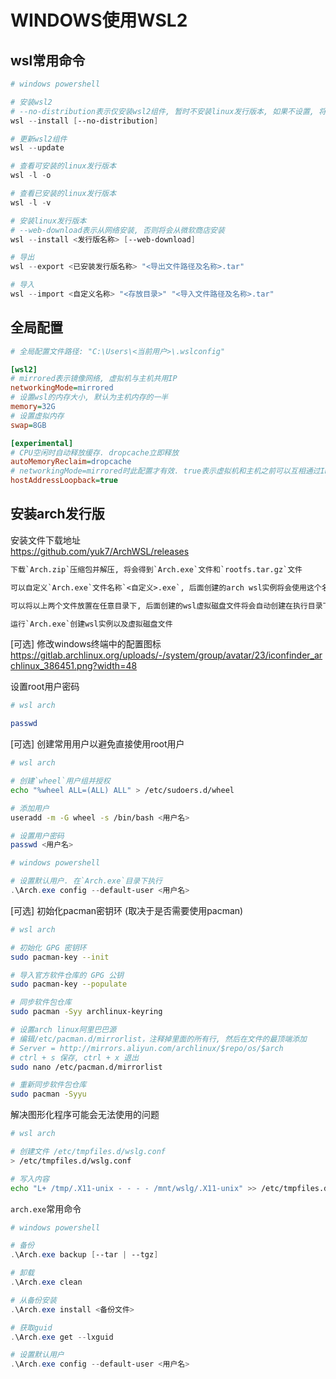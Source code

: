 # WINDOWS使用WSL2

## wsl常用命令

```powershell
# windows powershell

# 安装wsl2 
# --no-distribution表示仅安装wsl2组件, 暂时不安装linux发行版本, 如果不设置, 将默认安装ubuntu
wsl --install [--no-distribution]

# 更新wsl2组件
wsl --update

# 查看可安装的linux发行版本
wsl -l -o

# 查看已安装的linux发行版本
wsl -l -v

# 安装linux发行版本
# --web-download表示从网络安装, 否则将会从微软商店安装
wsl --install <发行版名称> [--web-download]

# 导出
wsl --export <已安装发行版名称> "<导出文件路径及名称>.tar"

# 导入
wsl --import <自定义名称> "<存放目录>" "<导入文件路径及名称>.tar"
```

## 全局配置
```ini
# 全局配置文件路径: "C:\Users\<当前用户>\.wslconfig"

[wsl2]
# mirrored表示镜像网络, 虚拟机与主机共用IP
networkingMode=mirrored
# 设置wsl的内存大小, 默认为主机内存的一半
memory=32G
# 设置虚拟内存
swap=8GB

[experimental]
# CPU空闲时自动释放缓存. dropcache立即释放
autoMemoryReclaim=dropcache
# networkingMode=mirrored时此配置才有效. true表示虚拟机和主机之前可以互相通过IP地址访问, 否则只能通过localhost,127.0.0.1访问
hostAddressLoopback=true
```

## 安装arch发行版

安装文件下载地址<br/>
https://github.com/yuk7/ArchWSL/releases

```txt
下载`Arch.zip`压缩包并解压, 将会得到`Arch.exe`文件和`rootfs.tar.gz`文件

可以自定义`Arch.exe`文件名称`<自定义>.exe`, 后面创建的arch wsl实例将会使用这个名称

可以将以上两个文件放置在任意目录下, 后面创建的wsl虚拟磁盘文件将会自动创建在执行目录下

运行`Arch.exe`创建wsl实例以及虚拟磁盘文件
```

[可选] 修改windows终端中的配置图标<br/>
https://gitlab.archlinux.org/uploads/-/system/group/avatar/23/iconfinder_archlinux_386451.png?width=48

设置root用户密码

```sh
# wsl arch

passwd
```

[可选] 创建常用用户以避免直接使用root用户

```sh
# wsl arch

# 创建`wheel`用户组并授权
echo "%wheel ALL=(ALL) ALL" > /etc/sudoers.d/wheel

# 添加用户
useradd -m -G wheel -s /bin/bash <用户名>

# 设置用户密码
passwd <用户名>
```

```powershell
# windows powershell

# 设置默认用户. 在`Arch.exe`目录下执行
.\Arch.exe config --default-user <用户名>
```

[可选] 初始化pacman密钥环 (取决于是否需要使用pacman)

```sh
# wsl arch

# 初始化 GPG 密钥环
sudo pacman-key --init

# 导入官方软件仓库的 GPG 公钥
sudo pacman-key --populate

# 同步软件包仓库
sudo pacman -Syy archlinux-keyring

# 设置arch linux阿里巴巴源
# 编辑/etc/pacman.d/mirrorlist，注释掉里面的所有行, 然后在文件的最顶端添加
# Server = http://mirrors.aliyun.com/archlinux/$repo/os/$arch
# ctrl + s 保存, ctrl + x 退出
sudo nano /etc/pacman.d/mirrorlist

# 重新同步软件包仓库
sudo pacman -Syyu
```

解决图形化程序可能会无法使用的问题

```sh
# wsl arch

# 创建文件 /etc/tmpfiles.d/wslg.conf
> /etc/tmpfiles.d/wslg.conf

# 写入内容
echo "L+ /tmp/.X11-unix - - - - /mnt/wslg/.X11-unix" >> /etc/tmpfiles.d/wslg.conf
```

`arch.exe`常用命令

```powershell
# windows powershell

# 备份
.\Arch.exe backup [--tar | --tgz]

# 卸载
.\Arch.exe clean

# 从备份安装
.\Arch.exe install <备份文件>

# 获取guid
.\Arch.exe get --lxguid

# 设置默认用户
.\Arch.exe config --default-user <用户名>
```
